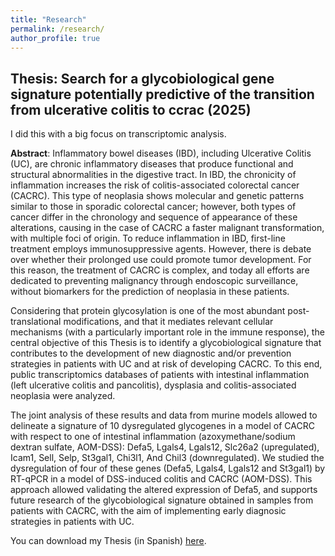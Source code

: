 ```yaml
---
title: "Research"
permalink: /research/
author_profile: true
---
```


## Thesis: Search for a glycobiological gene signature potentially predictive of the transition from ulcerative colitis to ccrac (2025)
I did this with a big focus on transcriptomic analysis.

**Abstract**:
Inflammatory bowel diseases (IBD), including Ulcerative Colitis (UC), are chronic inflammatory diseases that produce functional and structural abnormalities in the digestive tract. In IBD, the chronicity of inflammation increases the risk of colitis-associated colorectal cancer (CACRC). This type of neoplasia shows molecular and genetic patterns similar to those in sporadic colorectal cancer; however, both types of cancer differ in the chronology and sequence of appearance of these alterations, causing in the case of CACRC a faster malignant transformation, with multiple foci of origin. To reduce inflammation in IBD, first-line treatment employs immunosuppressive agents. However, there is debate over whether their prolonged use could promote tumor development. For this reason, the treatment of CACRC is complex, and today all efforts are dedicated to preventing malignancy through endoscopic surveillance, without biomarkers for the prediction of neoplasia in these patients.

Considering that protein glycosylation is one of the most abundant post-translational modifications, and that it mediates relevant cellular mechanisms (with a particularly important role in the immune response), the central objective of this Thesis is to identify a glycobiological signature that contributes to the development of new diagnostic and/or prevention strategies in patients with UC and at risk of developing CACRC. To this end, public transcriptomics databases of patients with intestinal inflammation (left ulcerative colitis and pancolitis), dysplasia and colitis-associated neoplasia were analyzed.

The joint analysis of these results and data from murine models allowed to delineate a signature of 10 dysregulated glycogenes in a model of CACRC with respect to one of intestinal inflammation (azoxymethane/sodium dextran sulfate, AOM-DSS): Defa5, Lgals4, Lgals12, Slc26a2 (upregulated), Icam1, Sell, Selp, St3gal1, Chi3l1, And Chil3 (downregulated). We studied the dysregulation of four of these genes (Defa5, Lgals4, Lgals12 and St3gal1) by RT-qPCR in a model of DSS-induced colitis and CACRC (AOM-DSS). This approach allowed validating the altered expression of Defa5, and supports future research of the glycobiological signature obtained in samples from patients with CACRC, with the aim of implementing early diagnosic strategies in patients with UC.

You can download my Thesis (in Spanish) <a href="files/Castelli_PFI_BIO2025.pdf" download = "Lucia_Castelli_Thesis_ES">here</a>.
